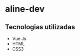 # aline-dev

## Tecnologias utilizadas
<ul>
    <li>Vue Js</li>
    <li>HTML</li>
    <li>CSS3</li>
</ul>